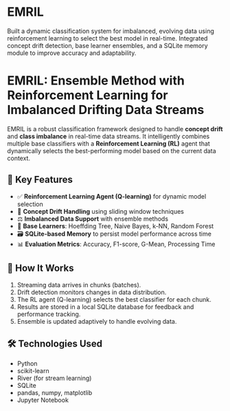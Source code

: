 # EMRIL
Built a dynamic classification system for imbalanced, evolving data using reinforcement learning to select the best model in real-time. Integrated concept drift detection, base learner ensembles, and a SQLite memory module to improve accuracy and adaptability.
# EMRIL: Ensemble Method with Reinforcement Learning for Imbalanced Drifting Data Streams

EMRIL is a robust classification framework designed to handle **concept drift** and **class imbalance** in real-time data streams. It intelligently combines multiple base classifiers with a **Reinforcement Learning (RL)** agent that dynamically selects the best-performing model based on the current data context.

## 🚀 Key Features

- ✅ **Reinforcement Learning Agent (Q-learning)** for dynamic model selection
- 🔁 **Concept Drift Handling** using sliding window techniques
- ⚖️ **Imbalanced Data Support** with ensemble methods
- 🧠 **Base Learners**: Hoeffding Tree, Naive Bayes, k-NN, Random Forest
- 🗃️ **SQLite-based Memory** to persist model performance across time
- 📊 **Evaluation Metrics**: Accuracy, F1-score, G-Mean, Processing Time

## 🧪 How It Works

1. Streaming data arrives in chunks (batches).
2. Drift detection monitors changes in data distribution.
3. The RL agent (Q-learning) selects the best classifier for each chunk.
4. Results are stored in a local SQLite database for feedback and performance tracking.
5. Ensemble is updated adaptively to handle evolving data.

## 🛠️ Technologies Used

- Python
- scikit-learn
- River (for stream learning)
- SQLite
- pandas, numpy, matplotlib
- Jupyter Notebook



